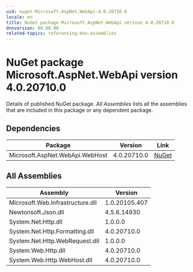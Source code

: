 ```yaml
---
uid: nuget-Microsoft.AspNet.WebApi-4.0.20710.0
locale: en
title: NuGet package Microsoft.AspNet.WebApi version 4.0.20710.0
dnnversion: 09.08.00
related-topics: referencing-dnn-assemblies
---
```


# NuGet package Microsoft.AspNet.WebApi version 4.0.20710.0
Details of published NuGet package.
*All Assemblies* lists all the assemblies that are included in this package or any dependent package.

## Dependencies

|Package|Version|Link|
|---|---|---|
|Microsoft.AspNet.WebApi.WebHost|4.0.20710.0|[NuGet](https://www.nuget.org/packages/Microsoft.AspNet.WebApi.WebHost/4.0.20710.0)|

## All Assemblies

|Assembly|Version|
|---|---|
|Microsoft.Web.Infrastructure.dll|1.0.20105.407|
|Newtonsoft.Json.dll|4.5.6.14930|
|System.Net.Http.dll|1.0.0.0|
|System.Net.Http.Formatting.dll|4.0.20710.0|
|System.Net.Http.WebRequest.dll|1.0.0.0|
|System.Web.Http.dll|4.0.20710.0|
|System.Web.Http.WebHost.dll|4.0.20710.0|


